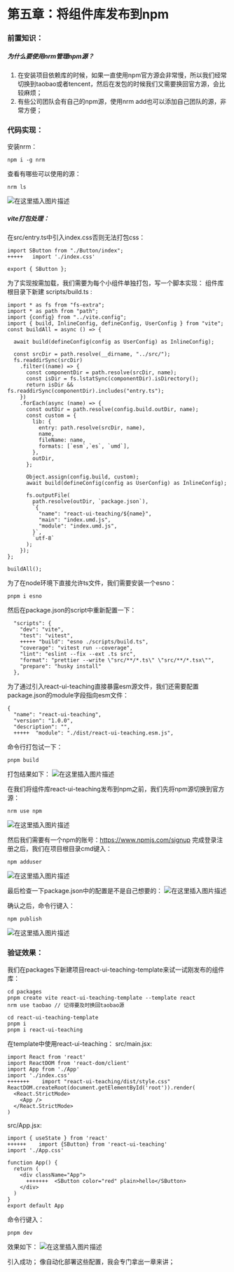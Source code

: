 # 第五章：将组件库发布到npm
### 前置知识：
##### 为什么要使用nrm管理npm源？

 1. 在安装项目依赖库的时候，如果一直使用npm官方源会非常慢，所以我们经常切换到taobao或者tencent，然后在发包的时候我们又需要换回官方源，会比较麻烦；
 2. 有些公司团队会有自己的npm源，使用nrm add也可以添加自己团队的源，非常方便；
### 代码实现：
安装nrm：
```
npm i -g nrm
 ```
查看有哪些可以使用的源：
```
nrm ls
```
![在这里插入图片描述](../../public/docs/p5/1.png)

##### vite打包处理：
在src/entry.ts中引入index.css否则无法打包css：
```
import SButton from "./Button/index";
+++++   import './index.css'

export { SButton };
```
为了实现按需加载，我们需要为每个小组件单独打包，写一个脚本实现：
组件库根目录下新建 scripts/build.ts :
```
import * as fs from "fs-extra";
import * as path from "path";
import {config} from "../vite.config";
import { build, InlineConfig, defineConfig, UserConfig } from "vite";
const buildAll = async () => {

  await build(defineConfig(config as UserConfig) as InlineConfig);

  const srcDir = path.resolve(__dirname, "../src/");
  fs.readdirSync(srcDir)
    .filter((name) => {
      const componentDir = path.resolve(srcDir, name);
      const isDir = fs.lstatSync(componentDir).isDirectory();
      return isDir && fs.readdirSync(componentDir).includes("entry.ts");
    })
    .forEach(async (name) => {
      const outDir = path.resolve(config.build.outDir, name);
      const custom = {
        lib: {
          entry: path.resolve(srcDir, name),
          name, 
          fileName: name,
          formats: [`esm`,`es`, `umd`],
        },
        outDir,
      };

      Object.assign(config.build, custom);
      await build(defineConfig(config as UserConfig) as InlineConfig);

      fs.outputFile(
        path.resolve(outDir, `package.json`),
        `{
          "name": "react-ui-teaching/${name}",
          "main": "index.umd.js",
          "module": "index.umd.js",
        }`,
        `utf-8`
      );
    });
};

buildAll();
```
为了在node环境下直接允许ts文件，我们需要安装一个esno：
```
pnpm i esno
```
然后在package.json的script中重新配置一下：
```
  "scripts": {
    "dev": "vite",
    "test": "vitest",
    +++++ "build": "esno ./scripts/build.ts",
    "coverage": "vitest run --coverage",
    "lint": "eslint --fix --ext .ts src",
    "format": "prettier --write \"src/**/*.ts\" \"src/**/*.tsx\"",
    "prepare": "husky install"
  },
```
为了通过引入react-ui-teaching直接暴露esm源文件，我们还需要配置package.json的module字段指向esm文件：
```
{
  "name": "react-ui-teaching",
  "version": "1.0.0",
  "description": "",
  +++++  "module": "./dist/react-ui-teaching.esm.js",
```
命令行打包试一下：
```
pnpm build
```
打包结果如下：
![在这里插入图片描述](../../public/docs/p5/2.png)

在我们将组件库react-ui-teaching发布到npm之前，我们先将npm源切换到官方源：
```
nrm use npm
```
![在这里插入图片描述](../../public/docs/p5/3.png)

然后我们需要有一个npm的账号：https://www.npmjs.com/signup
完成登录注册之后，我们在项目根目录cmd键入：
```
npm adduser
```
![在这里插入图片描述](../../public/docs/p5/4.png)

最后检查一下package.json中的配置是不是自己想要的：
![在这里插入图片描述](../../public/docs/p5/5.png)

确认之后，命令行键入：
```
npm publish
```
![在这里插入图片描述](../../public/docs/p5/6.png)

### 验证效果：
我们在packages下新建项目react-ui-teaching-template来试一试刚发布的组件库：
```
cd packages
pnpm create vite react-ui-teaching-template --template react
nrm use taobao // 记得要及时换回taobao源
```
```
cd react-ui-teaching-template 
pnpm i
pnpm i react-ui-teaching
```
在template中使用react-ui-teaching：
src/main.jsx:
```
import React from 'react'
import ReactDOM from 'react-dom/client'
import App from './App'
import './index.css'
+++++++    import "react-ui-teaching/dist/style.css"
ReactDOM.createRoot(document.getElementById('root')).render(
  <React.StrictMode>
    <App />
  </React.StrictMode>
)
```
src/App.jsx:
```
import { useState } from 'react'
++++++    import {SButton} from 'react-ui-teaching' 
import './App.css'

function App() {
  return (
    <div className="App">
      +++++++  <SButton color="red" plain>hello</SButton>
    </div>
  )
}
export default App
```
命令行键入：
```
pnpm dev
```
效果如下：
![在这里插入图片描述](../../public/docs/p5/7.png)

引入成功；
像自动化部署这些配置，我会专门拿出一章来讲；
